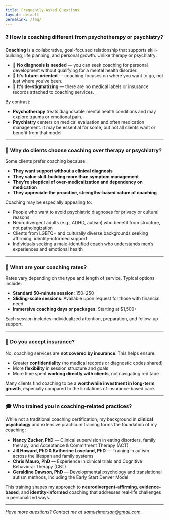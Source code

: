 ```yaml
---
title: Frequently Asked Questions
layout: default
permalink: /faq/
---
```


### ❓ How is coaching different from psychotherapy or psychiatry?

**Coaching** is a collaborative, goal-focused relationship that supports skill-building, life planning, and personal growth. Unlike therapy or psychiatry:

- 🧠 **No diagnosis is needed** — you can seek coaching for personal development without qualifying for a mental health disorder.
- 🔮 **It’s future-oriented** — coaching focuses on where you want to go, not just where you’ve been.
- 💬 **It’s de-stigmatizing** — there are no medical labels or insurance records attached to coaching services.

By contrast:

- **Psychotherapy** treats diagnosable mental health conditions and may explore trauma or emotional pain.
- **Psychiatry** centers on medical evaluation and often medication management. It may be essential for some, but not all clients want or benefit from that model.

---

### 💬 Why do clients choose coaching over therapy or psychiatry?

Some clients prefer coaching because:

- **They want support without a clinical diagnosis**
- **They value skill-building more than symptom management**
- **They’re skeptical of over-medicalization and dependency on medication**
- **They appreciate the proactive, strengths-based nature of coaching**

Coaching may be especially appealing to:

- People who want to avoid psychiatric diagnoses for privacy or cultural reasons
- Neurodivergent adults (e.g., ADHD, autism) who benefit from structure, not pathologization
- Clients from LGBTQ+ and culturally diverse backgrounds seeking affirming, identity-informed support
- Individuals seeking a male-identified coach who understands men’s experiences and emotional health

---

### 💸 What are your coaching rates?

Rates vary depending on the type and length of service. Typical options include:

- **Standard 50-minute session**: $150–$250
- **Sliding-scale sessions**: Available upon request for those with financial need
- **Immersive coaching days or packages**: Starting at $1,500+

Each session includes individualized attention, preparation, and follow-up support.

---

### 🧾 Do you accept insurance?

No, coaching services are **not covered by insurance**. This helps ensure:

- Greater **confidentiality** (no medical records or diagnostic codes shared)
- More **flexibility** in session structure and goals
- More time spent **working directly with clients**, not navigating red tape

Many clients find coaching to be a **worthwhile investment in long-term growth**, especially compared to the limitations of insurance-based care.

---

### 🎓 Who trained you in coaching-related practices?

While not a traditional coaching certification, my background in **clinical psychology** and extensive practicum training forms the foundation of my coaching:

- **Nancy Zucker, PhD** — Clinical supervision in eating disorders, family therapy, and Acceptance & Commitment Therapy (ACT)
- **Jill Howard, PhD & Katherine Loveland, PhD** — Training in autism across the lifespan and family systems
- **Chris Mauro, PhD** — Experience in clinical trials and Cognitive Behavioral Therapy (CBT)
- **Geraldine Dawson, PhD** — Developmental psychology and translational autism methods, including the Early Start Denver Model

This training shapes my approach to **neurodivergent-affirming**, **evidence-based**, and **identity-informed** coaching that addresses real-life challenges in personalized ways.

---

*Have more questions? Contact me at [samuelmarsan@gmail.com](mailto:samuelmarsan@gmail.com).*
